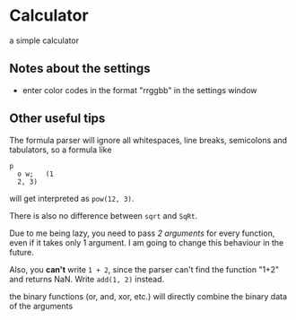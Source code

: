 # Calculator
a simple calculator

## Notes about the settings

- enter color codes in the format "rrggbb" in the settings window

## Other useful tips

The formula parser will ignore all whitespaces, line breaks, semicolons and tabulators, so a formula like
```
p
  o w;   (1
  2, 3)
```
will get interpreted as `pow(12, 3)`.

There is also no difference between `sqrt` and `SqRt`.
  
Due to me being lazy, you need to pass *2 arguments* for every function, even if it takes only 1 argument.
I am going to change this behaviour in the future.

Also, you **can't** write `1 + 2`, since the parser can't find the function "1+2" and returns NaN.
Write `add(1, 2)` instead.

the binary functions (or, and, xor, etc.) will directly combine the binary data of the arguments
